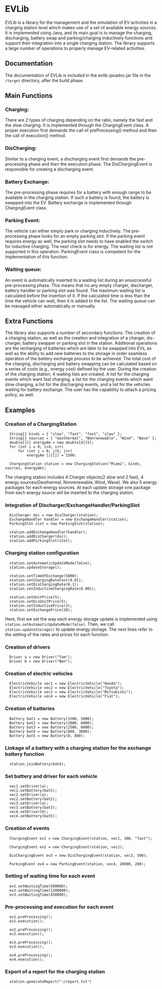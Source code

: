 # EVLib
EVLib is a library for the management and the simulation of EV activities in a charging station level which makes use of a set of available energy sources. It is implemented using Java, and its main goal is to manage the charging, discharging, battery swap and parking/charging inductively functions and support their integration into a single charging station. The library supports a large number of operations to properly manage EV-related activities.

## Documentation
The documentation of EVLib is included in the evlib-javadoc.jar file in the ```/target``` directory, after the build phase.

## Main Functions

### Charging:
There are 2 types of charging depending on the ratio, namely the fast and the slow charging. It is implemented through the ChargingEvent class. A proper execution first demands the call of preProcessing() method and then the call of execution() method.

### DisCharging:
Similar to a charging event, a discharging event first demands the pre-processing phase and then the execution phase. The DisChargingEvent is responsible for creating a discharging event.

### Battery Exchange:
The pre-processing phase requires for a battery with enough range to be available in the charging station. If such a battery is found, the battery is swapped into the EV. Battery exchange is implemented through ChargingEvent class.

### Parking Event:
The vehicle can either simply park or charging inductively. The pre-processing phase looks for an empty parking slot. If the parking event requires energy as well, the parking slot needs to have enabled the switch for inductive charging. The next check is for energy. The waiting list is not supported in this operation. ParkingEvent class is competent for the implementation of this function.

### Waiting queue:
An event is automatically inserted to a waiting list during an unsuccessful pre-processing phase. This means that no any empty charger, diacharger, battery handler or parking slot was found. The maximum waiting list is calculated before the insertion of it. If the calculated time is less than the time the vehicle can wait, then it is added to the list. The waiting queue can be managed either automatically or manually.

## Extra Functions
The library also supports a number of secondary functions: The creation of a charging station, as well as the creation and integration of a charger, dis-charger, battery swapper or parking slot in the station. Additional operations are the recharging of batteries which are later to be swapped into EVs, as well as the ability to add new batteries to the storage in order seamless operation of the battery exchange process to be achieved. The total cost of the charging, discharging and battery swapping can be calculated based on a series of costs (e.g., energy cost) defined by the user. During the creation of the charging station, 4 waiting lists are created. A list for the charging events which want fast charging, a list for the charging events which want slow charging, a list for the discharging events, and a list for the vehicles waiting for battery exchange. The user has the capability to attach a pricing policy, as well.

## Examples

### Creation of a ChargingStation 
```
  String[] kinds = { "slow", "fast", "fast", "slow" };
  String[] sources = { "Geothermal", "Nonrenewable", "Wind", "Wave" };
  double[][] energyAm = new double[4][5];
  for (int i = 0; i<4; i++)
      for (int j = 0; j<5; j++)
          energyAm [i][j] = 1500;

  ChargingStation station = new ChargingStation("Miami", kinds, sources, energyAm);
```
The charging station includes 4 Charger objects(2 slow and 2 fast), 4 energy sources(Geothermal, Nonrenewable, Wind, Wave). We also 5 energy packages for each energy sources. At each update storage one package from each energy source will be inserted to the charging station.

### Integration of Discharger/ExchangeHandler/ParkingSlot
```
  DisCharger dsc = new DisCharger(station);
  ExchangeHandler handler = new ExchangeHandler(station);
  ParkingSlot slot = new ParkingSlot(station);

  station.addExchangeHandler(handler);
  station.addDisCharger(dsc);
  station.addParkingSlot(slot);
```
### Charging station configuration
```
  station.setAutomaticUpdateMode(false);
  station.updateStorage();
  
  station.setTimeOfExchange(5000);
  station.setChargingRateFast(0.01);
  station.setDisChargingRate(0.1);
  station.setInductiveChargingRate(0.001);

  station.setUnitPrice(5);
  station.setDisUnitPrice(5);
  station.setInductivePrice(3);
  station.setExchangePrice(20);
```
Here, first we set the way each energy storage update is implemented using ```station.setAutomaticUpdateMode(false)```. Then, we call ```station.updateStorage()``` to update energy storage. The next lines refer to the setting of the rates and prices for each function.

### Creation of drivers
```
  Driver a = new Driver("Tom");
  Driver b = new Driver("Ben");
```
### Creation of electric vehicles 
```
  ElectricVehicle vec1 = new ElectricVehicle("Honda");
  ElectricVehicle vec2 = new ElectricVehicle("Toyota");
  ElectricVehicle vec3 = new ElectricVehicle("Mitsubishi");
  ElectricVehicle vec4 = new ElectricVehicle("Fiat");
```
### Creation of batteries 
```
  Battery bat1 = new Battery(1500, 5000);
  Battery bat2 = new Battery(2000, 6000);
  Battery bat3 = new Battery(2500, 6000);
  Battery bat4 = new Battery(800, 3000);
  Battery bat5 = new Battery(0, 800);
```

 ### Linkage of a battery with a charging station for the exchange battery function
```
  station.joinBattery(bat4);
```
### Set battery and driver for each vehicle
```
  vec1.setDriver(a);
  vec1.setBattery(bat1);
  vec2.setDriver(a);
  vec2.setBattery(bat2);
  vec3.setDriver(a);
  vec3.setBattery(bat3);
  vec4.setDriver(b);
  vec4.setBattery(bat5);
```
### Creation of events
```
  ChargingEvent ev1 = new ChargingEvent(station, vec1, 300, "fast");

  ChargingEvent ev2 = new ChargingEvent(station, vec2);

  DisChargingEvent ev3 = new DisChargingEvent(station, vec3, 500);

  ParkingEvent ev4 = new ParkingEvent(station, vec4, 20000, 200);
```
### Setting of waiting time for each event
```
  ev1.setWaitingTime(500000);
  ev2.setWaitingTime(1200000);
  ev3.setWaitingTime(450000);
```
### Pre-processing and execution for each event
```
  ev1.preProcessing();
  ev1.execution();

  ev2.preProcessing();
  ev2.execution();

  ev3.preProcessing();
  ev3.execution();

  ev4.preProcessing();
  ev4.execution();
```
### Export of a report for the charging station
```
  station.generateReport("~/report.txt")
```
